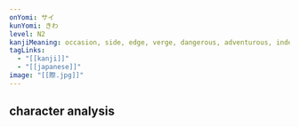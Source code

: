 ```yaml
---
onYomi: サイ
kunYomi: きわ
level: N2
kanjiMeaning: occasion, side, edge, verge, dangerous, adventurous, indecent, time, when
tagLinks:
  - "[[kanji]]"
  - "[[japanese]]"
image: "[[際.jpg]]"
---
```

## character analysis
